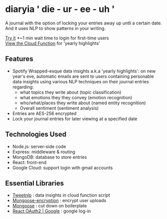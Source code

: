 # diaryia ' die - ur - ee - uh '
A journal with the option of locking your entries away up untli a certain date. And it uses NLP to show patterns in your writing.

[Try it](https://diario-mxz8.onrender.com/) *~1 min wait time to login for first-time users
<br>
[View the Cloud Function](https://github.com/JadePablo/diario_yearly_email_cloud_function/tree/main) for 'yearly highlights'
## Features
- Spotify Wrapped-esque data insights a.k.a 'yearly highlights': on new year's eve, automatic emails are sent to users containing personable data insights using various NLP techniques on their journal entries regarding:
  - what topics they write about (topic classification)
  - what emotions they they convey (emotion recognition)
  - who/what/places they write about (named entity recognition)
  - Overall sentiment (sentiment analysis)
- Entries are AES-256 encrypted
- Lock your journal entries for later viewing at a specified date

## Technologies Used
- Node.js: server-side code
- Express: middleware & routing
- MongoDB: database to store entries
- React: front-end
- Google Cloud: support login with gmail accounts

## Essential Libraries
- [Tweetnlp](https://github.com/cardiffnlp/tweetnlp) : data insights in cloud function script
- [Mongoose-encryption](https://www.npmjs.com/package/mongoose-encryption) : encrypt user uploads
- [Mongoose](https://mongoosejs.com/) : cut down on boilerplate
- [React OAuth2 | Google](https://www.npmjs.com/package/@react-oauth/google)  : google log-in

